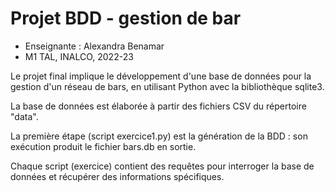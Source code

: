 # Projet BDD - gestion de bar
- Enseignante : Alexandra Benamar
- M1 TAL, INALCO, 2022-23

Le projet final implique le développement d'une base de données pour la gestion d'un réseau de bars, en utilisant Python avec la bibliothèque sqlite3.

La base de données est élaborée à partir des fichiers CSV du répertoire "data".

La première étape (script exercice1.py) est la génération de la BDD : son exécution produit le fichier bars.db en sortie.

Chaque script (exercice) contient des requêtes pour interroger la base de données et récupérer des informations spécifiques.
